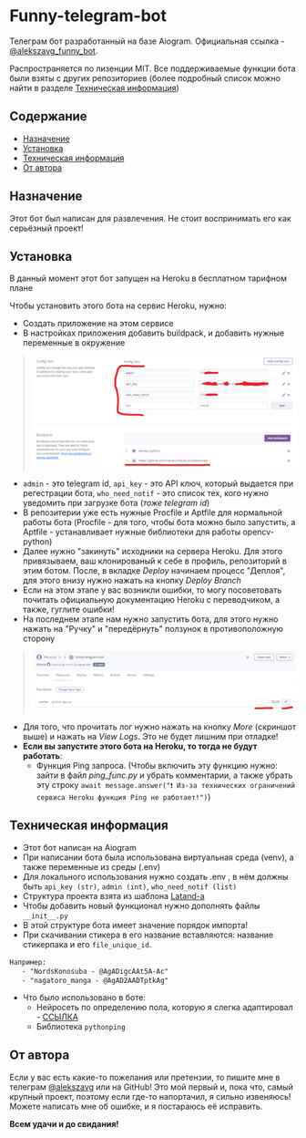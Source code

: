 # Funny-telegram-bot
Телеграм бот разработанный на базе Aiogram. Официальная ссылка - [@alekszavg_funny_bot](http://t.me/alekszavg_funny_bot).

Распространяется по лизенции MIT. Все поддерживаемые функции бота были взяты с других репозиториев (более подробный список можно найти в разделе [Техническая информация](#Техническая-информация))
## Содержание
- [Назначение](#Назначение)
- [Установка](#Установка)
- [Техническая информация](#Техническая-информация)
- [От автора](#От-автора)


## Назначение
Этот бот был написан для развлечения. Не стоит воспринимать его как серьёзный проект!

## Установка
В данный момент этот бот запущен на Heroku в бесплатном тарифном плане

Чтобы установить этого бота на сервис Heroku, нужно:
+ Создать приложение на этом сервисе
+ В настройках приложения добавить buildpack, и добавить нужные переменные в окружение 
> ![Пункт 2](https://github.com/AleksZavg/funny-telegram-bot/blob/main/for_github_readme/heroku_setting.png) 
+ `admin` - это telegram id, `api_key` - это API ключ, который выдается при регестрации бота, `who_need_notif` - это список тех, кого нужно уведомить при загрузке бота (*тоже telegram id*)
+ В репозитерии уже есть нужные Procfile и Aptfile для нормальной работы бота (Procfile - для того, чтобы бота можно было запустить, а Aptfile - устанавливает нужные библиотеки для работы opencv-python)
+ Далее нужно "закинуть" исходники на сервера Heroku. Для этого привязываем, ваш клонированый к себе в профиль, репозиторий в этим ботом. После, в вкладке *Deploy* начинаем процесс "Деплоя", для этого внизу нужно нажать на кнопку *Deploy Branch*
+ Если на этом этапе у вас возникли ошибки, то могу посоветовать почитать официальную документацию Heroku c переводчиком, а также, гуглите ошибки!
+ На последнем этапе нам нужно запустить бота, для этого нужно нажать на "Ручку" и "передёрнуть" ползунок в противоположную сторону
> ![Пункт 6](https://github.com/AleksZavg/funny-telegram-bot/blob/main/for_github_readme/heroku_setting_2.png)
+ Для того, что прочитать лог нужно нажать на кнопку *More* (скриншот выше) и нажать на *View Logs*. Это не будет лишним при отладке!
+ **Если вы запустите этого бота на Heroku, то тогда не будут работать**:
     + Функция Ping запроса. (Чтобы включить эту функцию нужно: зайти в файл *ping_func.py* и убрать комментарии, а также убрать эту строку `await message.answer("❗️ Из-за технических ограничений сервиса Heroku функция Ping не работает!")`)

## Техническая информация
+ Этот бот написан на Aiogram
+ При написании бота была использована виртуальная среда (venv), а также переменные из среды (.env)
+ Для локального использования нужно создать .env , в нём должны быть `api_key (str)`, `admin (int)`, `who_need_notif (list)`
+ Структура проекта взята из шаблона [Latand-а](https://github.com/Latand/aiogram-bot-template)
+ Чтобы добавить новый функционал нужно дополнять файлы `__init__.py`
+ В этой структуре бота имеет значение порядок импорта!
+ При скачивании стикера в его название вставляются: название стикерпака и его `file_unique_id`. 
```
Например:
   - "NordsKonosuba - @AgADigcAAt5A-Ac"
   - "nagatoro_manga - @AgAD2AADTptkAg"
```
+ Что было использовано в боте:
    + Нейросеть по определению пола, которую я слегка адаптировал - [ССЫЛКА](https://github.com/extremecodetv/walrus)
    + Библиотека `pythonping`

## От автора
Если у вас есть какие-то пожелания или претензии, то пишите мне в телеграм [@alekszavg](https://t.me/alekszavg) или на GitHub!
Это мой первый и, пока что, самый крупный проект, поэтому если где-то напортачил, я сильно извеняюсь! Можете написать мне об ошибке, и я постараюсь её исправить.

**Всем удачи и до свидания!**
